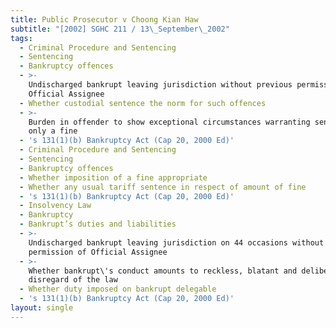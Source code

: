 ```yaml
---
title: Public Prosecutor v Choong Kian Haw
subtitle: "[2002] SGHC 211 / 13\_September\_2002"
tags:
  - Criminal Procedure and Sentencing
  - Sentencing
  - Bankruptcy offences
  - >-
    Undischarged bankrupt leaving jurisdiction without previous permission of
    Official Assignee
  - Whether custodial sentence the norm for such offences
  - >-
    Burden in offender to show exceptional circumstances warranting sentence of
    only a fine
  - 's 131(1)(b) Bankruptcy Act (Cap 20, 2000 Ed)'
  - Criminal Procedure and Sentencing
  - Sentencing
  - Bankruptcy offences
  - Whether imposition of a fine appropriate
  - Whether any usual tariff sentence in respect of amount of fine
  - 's 131(1)(b) Bankruptcy Act (Cap 20, 2000 Ed)'
  - Insolvency Law
  - Bankruptcy
  - Bankrupt’s duties and liabilities
  - >-
    Undischarged bankrupt leaving jurisdiction on 44 occasions without prior
    permission of Official Assignee
  - >-
    Whether bankrupt\'s conduct amounts to reckless, blatant and deliberate
    disregard of the law
  - Whether duty imposed on bankrupt delegable
  - 's 131(1)(b) Bankruptcy Act (Cap 20, 2000 Ed)'
layout: single
---
```


